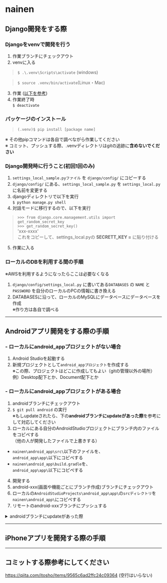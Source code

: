 # nainen

## Django開発をする際
### **Djangoをvenvで開発を行う**
1. 作業ブランチにチェックアウト
2. venvに入る
 > ```$ .\.venv\Scripts\activate``` (windows)

 > ```$ source .venv/bin/activate```(Linux・Mac)
3. 作業 ([以下を参考](#django開発一番始めに行うこと))
4. 作業終了時  
 ```$ deactivate```
### パッケージのインストール
> ```(.venv)$ pip install [package name]```

※ その他pipコマンドは各自で調べながら作業してください  
※ コミット、プッシュする際、.venvディレクトリはgitの追跡に**含めないでください**

### **Django開発時に行うこと(初回1回のみ)**
1. ``settings_local_sample.pyファイル`` を ``django/config/`` にコピーする
2. ``django/config/`` にある、``settings_local_sample.py`` を ``settings_local.py`` に名前を変更する
3. djangoディレクトリで以下を実行  
``$ python manage.py shell``
4. 対話モードに移行するので、以下を実行  
>``>>> from django.core.management.utils import get_random_secret_key``  
``>>> get_random_secret_key()``  
'xxx-xxxx'  
これをコピーして、settings_local.pyの **SECRETT_KEY =** に貼り付ける
5. 作業に入る

### ローカルのDBを利用する間の手順
※AWSを利用するようになったらここは必要なくなる
1. ``django/config/settings_local.py`` に書いてある``DATABASES`` の ``NAME`` と ``PASSWORD`` を自分のローカルのPCの情報に書き換える
2. DATABASESに沿って、ローカルのMySQLにデータベースにデータベースを作成  
※作り方は各自で調べる

*****

## Androidアプリ開発をする際の手順
### **-  ローカルにandroid_appプロジェクトがない場合**
1. Android Studioを起動する
2. 新規プロジェクトとして```android_appプロジェクト```を作成する  
※この際、プロジェクトはどこに作成してもよい（gitの管理以外の場所）  
例）Desktop配下とか、Document配下とか

### **- ローカルにandroid_appプロジェクトがある場合**
1. androidブランチにチェックアウト
2. ```$ git pull android``` の実行  
※もしupdateされたら、下の**androidブランチにupdateがあった際**を参考にして対応してください
3. ローカルにある自分のAndroidStudioプロジェクトにブランチ内のファイルをコピペする  
（他の人が開発したファイルで上書きする）  
- ```nainen\android_app\src\```以下のファイルを、  
```android_app\app\```以下にコピペする  
- ```nainen\android_app\build.gradle```を、  
```android_app\app\```以下にコピペする  
4. 開発する
5. android-xxx(画面や機能ごとにブランチ作成)ブランチにチェックアウト
6. ローカルの```AndroidStudioProjects\android_app\app\```の```srcディレクトリ```を```nainen\android_app\```にコピペする
7. リモートのandroid-xxxブランチにプッシュする

<details><summary>androidブランチにupdateがあった際</summary>

1. android-xxx(任意のブランチ名)にチェックアウトする  
```$ git checkout android-xxx(任意のブランチ名)```
2. androidブランチをandroid-xxx(任意のブランチ名)にマージする  
```$ git merge android```
3. 上の**ローカルにandroid_appプロジェクトがある場合**へ移動  

</details>

*****

## iPhoneアプリを開発する際の手順

*****
## コミットする際参考にしてください
https://qiita.com/itosho/items/9565c6ad2ffc24c09364
(空行はいらない)